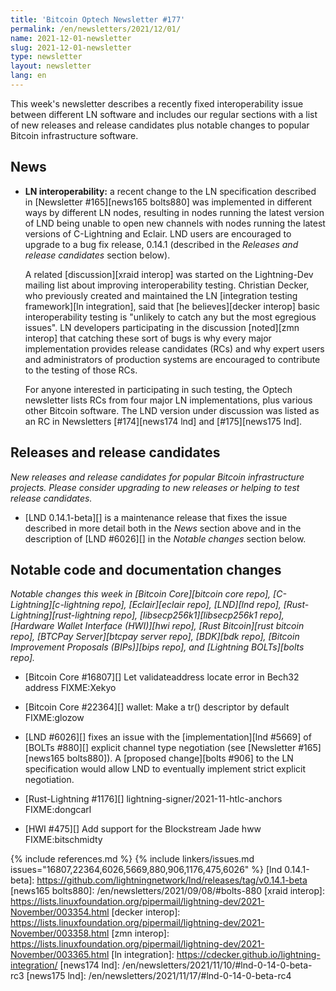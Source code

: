 ```yaml
---
title: 'Bitcoin Optech Newsletter #177'
permalink: /en/newsletters/2021/12/01/
name: 2021-12-01-newsletter
slug: 2021-12-01-newsletter
type: newsletter
layout: newsletter
lang: en
---
```

This week's newsletter describes a recently fixed interoperability issue
between different LN software and includes our regular sections with a
list of new releases and release candidates plus notable changes to
popular Bitcoin infrastructure software.

## News

- **LN interoperability:** a recent change to the LN specification
  described in [Newsletter #165][news165 bolts880] was implemented in different ways by
  different LN nodes, resulting in nodes running the latest version of
  LND being unable to open new channels with nodes running the latest
  versions of C-Lightning and Eclair.  LND users are encouraged to
  upgrade to a bug fix release, 0.14.1 (described in the *Releases and
  release candidates* section below).

    A related [discussion][xraid interop] was started on the
    Lightning-Dev mailing list about improving interoperability testing.
    Christian Decker, who previously created and maintained the LN
    [integration testing framework][ln integration], said that [he
    believes][decker interop] basic interoperability testing is
    "unlikely to catch any but the most egregious issues".  LN
    developers participating in the discussion [noted][zmn interop] that
    catching these sort of bugs is why every major implementation
    provides release candidates (RCs) and why expert users and
    administrators of production systems are encouraged to contribute to
    the testing of those RCs.

    For anyone interested in participating in such testing, the Optech
    newsletter lists RCs from four major LN implementations, plus
    various other Bitcoin software.  The LND version under discussion was
    listed as an RC in Newsletters [#174][news174 lnd] and [#175][news175
    lnd].

## Releases and release candidates

*New releases and release candidates for popular Bitcoin infrastructure
projects.  Please consider upgrading to new releases or helping to test
release candidates.*

- [LND 0.14.1-beta][] is a maintenance release that fixes the issue
  described in more detail both in the *News* section above and in the
  description of [LND #6026][] in the *Notable changes* section below.

## Notable code and documentation changes

*Notable changes this week in [Bitcoin Core][bitcoin core repo],
[C-Lightning][c-lightning repo], [Eclair][eclair repo], [LND][lnd repo],
[Rust-Lightning][rust-lightning repo], [libsecp256k1][libsecp256k1
repo], [Hardware Wallet Interface (HWI)][hwi repo],
[Rust Bitcoin][rust bitcoin repo], [BTCPay Server][btcpay server repo],
[BDK][bdk repo], [Bitcoin Improvement Proposals (BIPs)][bips repo], and
[Lightning BOLTs][bolts repo].*

- [Bitcoin Core #16807][] Let validateaddress locate error in Bech32 address FIXME:Xekyo

- [Bitcoin Core #22364][] wallet: Make a tr() descriptor by default FIXME:glozow

- [LND #6026][] fixes an issue with the [implementation][lnd #5669] of
  [BOLTs #880][] explicit channel type negotiation (see [Newsletter
  #165][news165 bolts880]). A [proposed change][bolts #906] to the LN
  specification would allow LND to eventually implement strict explicit
  negotiation.

- [Rust-Lightning #1176][] lightning-signer/2021-11-htlc-anchors FIXME:dongcarl

- [HWI #475][] Add support for the Blockstream Jade hww FIXME:bitschmidty

{% include references.md %}
{% include linkers/issues.md issues="16807,22364,6026,5669,880,906,1176,475,6026" %}
[lnd 0.14.1-beta]: https://github.com/lightningnetwork/lnd/releases/tag/v0.14.1-beta
[news165 bolts880]: /en/newsletters/2021/09/08/#bolts-880
[xraid interop]: https://lists.linuxfoundation.org/pipermail/lightning-dev/2021-November/003354.html
[decker interop]: https://lists.linuxfoundation.org/pipermail/lightning-dev/2021-November/003358.html
[zmn interop]: https://lists.linuxfoundation.org/pipermail/lightning-dev/2021-November/003365.html
[ln integration]: https://cdecker.github.io/lightning-integration/
[news174 lnd]: /en/newsletters/2021/11/10/#lnd-0-14-0-beta-rc3
[news175 lnd]: /en/newsletters/2021/11/17/#lnd-0-14-0-beta-rc4
